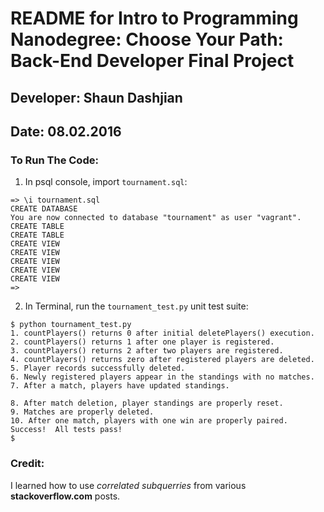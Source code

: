 # README for Intro to Programming Nanodegree: Choose Your Path: Back-End Developer Final Project
## Developer: Shaun Dashjian
## Date: 08.02.2016

### To Run The Code:
1. In psql console, import `tournament.sql`:
```
=> \i tournament.sql
CREATE DATABASE
You are now connected to database "tournament" as user "vagrant".
CREATE TABLE
CREATE TABLE
CREATE VIEW
CREATE VIEW
CREATE VIEW
CREATE VIEW
CREATE VIEW
=>
```
2. In Terminal, run the `tournament_test.py` unit test suite:
```
$ python tournament_test.py
1. countPlayers() returns 0 after initial deletePlayers() execution.
2. countPlayers() returns 1 after one player is registered.
3. countPlayers() returns 2 after two players are registered.
4. countPlayers() returns zero after registered players are deleted.
5. Player records successfully deleted.
6. Newly registered players appear in the standings with no matches.
7. After a match, players have updated standings.

8. After match deletion, player standings are properly reset.
9. Matches are properly deleted.
10. After one match, players with one win are properly paired.
Success!  All tests pass!
$
```

### Credit:
I learned how to use *correlated subquerries* from various **stackoverflow.com** posts.
